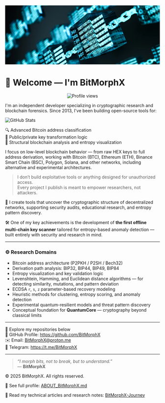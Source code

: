 ![BitMorphX Banner](assets/cover.png)

# 👋 Welcome — I'm BitMorphX

<p align="center">
  <img src="https://komarev.com/ghpvc/?username=BitMorphX&label=Profile%20views&color=gray&style=flat" alt="Profile views"/>

I'm an independent developer specializing in cryptographic research and blockchain forensics. Since 2013, I've been building open-source tools for:

<img src="https://bit-morph-x.vercel.app/api?username=BitMorphX&show_icons=true&count_private=true" alt="GitHub Stats" />



🔍 Advanced Bitcoin address classification  
🔐 Public/private key transformation logic  
🧠 Structural blockchain analysis and entropy visualization  

I focus on low-level blockchain behavior — from raw HEX keys to full address derivation, working with Bitcoin (BTC), Ethereum (ETH), Binance Smart Chain (BSC), Polygon, Solana, and other networks, including alternative and experimental architectures.

> I don’t build exploitative tools or anything designed for unauthorized access.  
> Every project I publish is meant to empower researchers, not attackers.

🧭 I create tools that uncover the cryptographic structure of decentralized networks, supporting security audits, educational research, and entropy pattern discovery.

🛠️ One of my key achievements is the development of **the first offline multi-chain key scanner** tailored for entropy-based anomaly detection — built entirely with security and research in mind.

---

### ⚙️ Research Domains

- Bitcoin address architecture (P2PKH / P2SH / Bech32)  
- Derivation path analysis: BIP32, BIP44, BIP49, BIP84  
- Entropy visualization and key validation logic  
- Levenshtein, Hamming, and Euclidean distance algorithms — for detecting similarity, mutations, and pattern deviation  
- ECDSA `r`, `s`, `z` parameter-based recovery modeling  
- Heuristic methods for clustering, entropy scoring, and anomaly detection  
- Experimental quantum-resilient models and threat pattern discovery  
- Conceptual foundation for **QuantumCore** — cryptography beyond classical limits

---

📁 Explore my repositories below  
🔗 GitHub Profile: https://github.com/BitMorphX  
✉️ Email: BitMorphX@proton.me  
💬 Telegram: https://t.me/BitMorphX

---
> _“I morph bits, not to break, but to understand.”_  
> — **BitMorphX**

© 2025 BitMorphX. All rights reserved.

🔎 See full profile: [ABOUT_BitMorphX.md](ABOUT_BitMorphX.md)

📘 Read my technical articles and research notes: [BitMorphX-Journey](https://github.com/BitMorphX/BitMorphX-Journey)